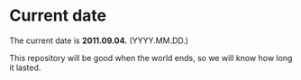 # Current date

The current date is **2011.09.04.** (YYYY.MM.DD.)

This repository will be good when the world ends, so we will know how long it lasted.